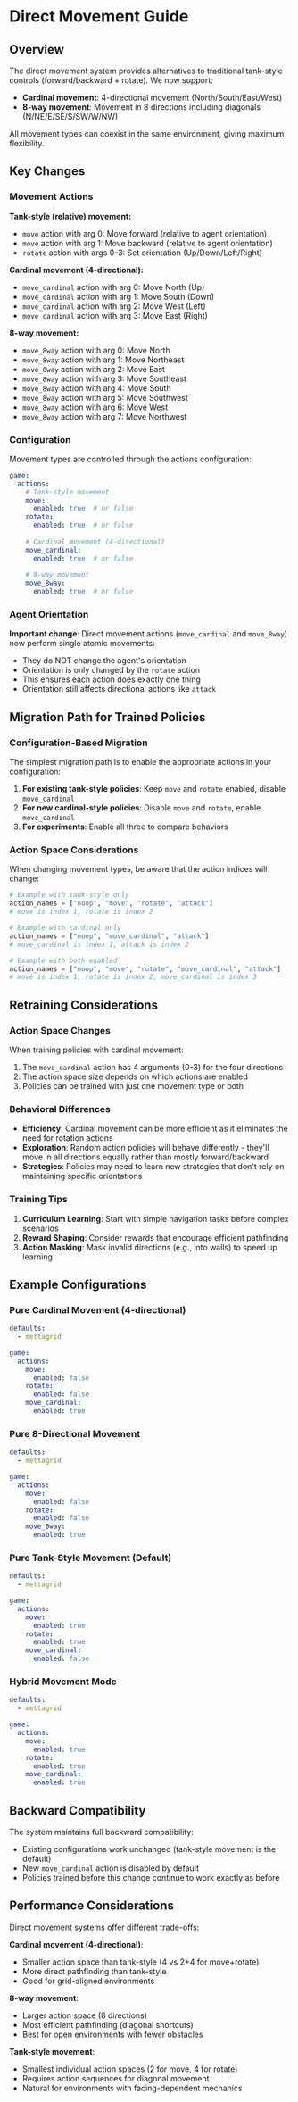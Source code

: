 # Direct Movement Guide

## Overview

The direct movement system provides alternatives to traditional tank-style controls (forward/backward + rotate). We now support:
- **Cardinal movement**: 4-directional movement (North/South/East/West)
- **8-way movement**: Movement in 8 directions including diagonals (N/NE/E/SE/S/SW/W/NW)

All movement types can coexist in the same environment, giving maximum flexibility.

## Key Changes

### Movement Actions

**Tank-style (relative) movement:**
- `move` action with arg 0: Move forward (relative to agent orientation)
- `move` action with arg 1: Move backward (relative to agent orientation)
- `rotate` action with args 0-3: Set orientation (Up/Down/Left/Right)

**Cardinal movement (4-directional):**
- `move_cardinal` action with arg 0: Move North (Up)
- `move_cardinal` action with arg 1: Move South (Down)
- `move_cardinal` action with arg 2: Move West (Left)
- `move_cardinal` action with arg 3: Move East (Right)

**8-way movement:**
- `move_8way` action with arg 0: Move North
- `move_8way` action with arg 1: Move Northeast
- `move_8way` action with arg 2: Move East
- `move_8way` action with arg 3: Move Southeast
- `move_8way` action with arg 4: Move South
- `move_8way` action with arg 5: Move Southwest
- `move_8way` action with arg 6: Move West
- `move_8way` action with arg 7: Move Northwest

### Configuration

Movement types are controlled through the actions configuration:

```yaml
game:
  actions:
    # Tank-style movement
    move:
      enabled: true  # or false
    rotate:
      enabled: true  # or false
    
    # Cardinal movement (4-directional)
    move_cardinal:
      enabled: true  # or false
    
    # 8-way movement
    move_8way:
      enabled: true  # or false
```

### Agent Orientation

**Important change**: Direct movement actions (`move_cardinal` and `move_8way`) now perform single atomic movements:
- They do NOT change the agent's orientation
- Orientation is only changed by the `rotate` action
- This ensures each action does exactly one thing
- Orientation still affects directional actions like `attack`

## Migration Path for Trained Policies

### Configuration-Based Migration

The simplest migration path is to enable the appropriate actions in your configuration:

1. **For existing tank-style policies**: Keep `move` and `rotate` enabled, disable `move_cardinal`
2. **For new cardinal-style policies**: Disable `move` and `rotate`, enable `move_cardinal`
3. **For experiments**: Enable all three to compare behaviors

### Action Space Considerations

When changing movement types, be aware that the action indices will change:

```python
# Example with tank-style only
action_names = ["noop", "move", "rotate", "attack"]  
# move is index 1, rotate is index 2

# Example with cardinal only
action_names = ["noop", "move_cardinal", "attack"]
# move_cardinal is index 1, attack is index 2

# Example with both enabled
action_names = ["noop", "move", "rotate", "move_cardinal", "attack"]
# move is index 1, rotate is index 2, move_cardinal is index 3
```

## Retraining Considerations

### Action Space Changes

When training policies with cardinal movement:
1. The `move_cardinal` action has 4 arguments (0-3) for the four directions
2. The action space size depends on which actions are enabled
3. Policies can be trained with just one movement type or both

### Behavioral Differences

- **Efficiency**: Cardinal movement can be more efficient as it eliminates the need for rotation actions
- **Exploration**: Random action policies will behave differently - they'll move in all directions equally rather than mostly forward/backward
- **Strategies**: Policies may need to learn new strategies that don't rely on maintaining specific orientations

### Training Tips

1. **Curriculum Learning**: Start with simple navigation tasks before complex scenarios
2. **Reward Shaping**: Consider rewards that encourage efficient pathfinding
3. **Action Masking**: Mask invalid directions (e.g., into walls) to speed up learning

## Example Configurations

### Pure Cardinal Movement (4-directional)

```yaml
defaults:
  - mettagrid

game:
  actions:
    move:
      enabled: false
    rotate:
      enabled: false
    move_cardinal:
      enabled: true
```

### Pure 8-Directional Movement

```yaml
defaults:
  - mettagrid

game:
  actions:
    move:
      enabled: false
    rotate:
      enabled: false
    move_8way:
      enabled: true
```

### Pure Tank-Style Movement (Default)

```yaml
defaults:
  - mettagrid

game:
  actions:
    move:
      enabled: true
    rotate:
      enabled: true
    move_cardinal:
      enabled: false
```

### Hybrid Movement Mode

```yaml
defaults:
  - mettagrid

game:
  actions:
    move:
      enabled: true
    rotate:
      enabled: true
    move_cardinal:
      enabled: true
```

## Backward Compatibility

The system maintains full backward compatibility:
- Existing configurations work unchanged (tank-style movement is the default)
- New `move_cardinal` action is disabled by default
- Policies trained before this change continue to work exactly as before

## Performance Considerations

Direct movement systems offer different trade-offs:

**Cardinal movement (4-directional)**:
- Smaller action space than tank-style (4 vs 2+4 for move+rotate)
- More direct pathfinding than tank-style
- Good for grid-aligned environments

**8-way movement**:
- Larger action space (8 directions)
- Most efficient pathfinding (diagonal shortcuts)
- Best for open environments with fewer obstacles

**Tank-style movement**:
- Smallest individual action spaces (2 for move, 4 for rotate)
- Requires action sequences for diagonal movement
- Natural for environments with facing-dependent mechanics
